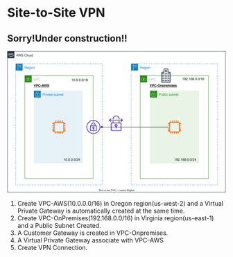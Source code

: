# Site-to-Site VPN

## **Sorry!Under construction!!**

![overview](overview.drawio.svg)

1. Create VPC-AWS(10.0.0.0/16) in Oregon region(us-west-2) and a Virtual Private Gateway is automatically created at the same time.
2. Create VPC-OnPremises(192.168.0.0/16) in Virginia region(us-east-1) and a Public Subnet Created.
3. A Customer Gateway is created in VPC-Onpremises.
4. A Virtual Private Gateway associate with VPC-AWS
5. Create VPN Connection.